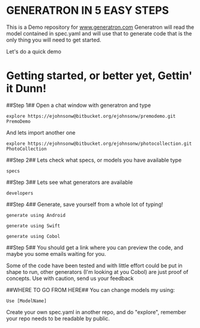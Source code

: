 # GENERATRON IN 5 EASY STEPS #

This is a Demo repository for www.generatron.com
Generatron will read the model contained in spec.yaml and will use that to generate code
that is the only thing you will need to get started.

Let's do a quick demo

# Getting started, or better yet, Gettin' it Dunn! #

##Step 1##
Open a chat window with generatron and type

    explore https://ejohnsonw@bitbucket.org/ejohnsonw/premodemo.git PremoDemo 

And lets import another one

    explore https://ejohnsonw@bitbucket.org/ejohnsonw/photocollection.git PhotoCollection 

##Step 2##
Lets check what specs, or models you have available type

    specs

##Step 3##
Lets see what generators are available

    developers

##Step 4##
  Generate, save yourself from a whole lot of typing!

    generate using Android 

    generate using Swift 

    generate using Cobol 


##Step 5##
You should get a link where you can preview the code, and maybe you some emails waiting for you.

Some of the code have been tested and with little effort could be put in shape to run, other generators (I'm looking at you Cobol) are just proof of concepts. Use with caution, send us your feedback

##WHERE TO GO FROM HERE##
You can change models my using:

    Use [ModelName]

Create your own spec.yaml in another repo, and do "explore", remember your repo needs to be readable by public.
